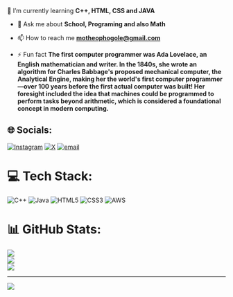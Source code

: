 🌱 I’m currently learning **C++, HTML, CSS and JAVA**<br/>

- 💬 Ask me about **School, Programing and also Math**<br/>

- 📫 How to reach me **motheophogole@gmail.com**<br/>

- ⚡ Fun fact **The first computer programmer was Ada Lovelace, an English mathematician and writer. In the 1840s, she wrote an algorithm for Charles Babbage's proposed mechanical computer, the Analytical Engine, making her the world's first computer programmer—over 100 years before the first actual computer was built! Her foresight included the idea that machines could be programmed to perform tasks beyond arithmetic, which is considered a foundational concept in modern computing.**<br/>

## 🌐 Socials:
[![Instagram](https://img.shields.io/badge/Instagram-%23E4405F.svg?logo=Instagram&logoColor=white)](https://instagram.com/https://www.instagram.com/motheophogole?igsh=Ynlsa3lrNWN2ZHZ2) [![X](https://img.shields.io/badge/X-black.svg?logo=X&logoColor=white)](https://x.com/https://x.com/motheophogole?s=09) [![email](https://img.shields.io/badge/Email-D14836?logo=gmail&logoColor=white)](mailto:motheophogole@gmail.com) 

# 💻 Tech Stack:
![C++](https://img.shields.io/badge/c++-%2300599C.svg?style=for-the-badge&logo=c%2B%2B&logoColor=white) ![Java](https://img.shields.io/badge/java-%23ED8B00.svg?style=for-the-badge&logo=openjdk&logoColor=white) ![HTML5](https://img.shields.io/badge/html5-%23E34F26.svg?style=for-the-badge&logo=html5&logoColor=white) ![CSS3](https://img.shields.io/badge/css3-%231572B6.svg?style=for-the-badge&logo=css3&logoColor=white) ![AWS](https://img.shields.io/badge/AWS-%23FF9900.svg?style=for-the-badge&logo=amazon-aws&logoColor=white)
# 📊 GitHub Stats:
![](https://github-readme-stats.vercel.app/api?username=MotheoPhogole&theme=blue-green&hide_border=false&include_all_commits=false&count_private=false)<br/>
![](https://nirzak-streak-stats.vercel.app/?user=MotheoPhogole&theme=blue-green&hide_border=false)<br/>
![](https://github-readme-stats.vercel.app/api/top-langs/?username=MotheoPhogole&theme=blue-green&hide_border=false&include_all_commits=false&count_private=false&layout=compact)

---
[![](https://visitcount.itsvg.in/api?id=MotheoPhogole&icon=0&color=0)](https://visitcount.itsvg.in)

<!-- Proudly created with GPRM ( https://gprm.itsvg.in ) -->

